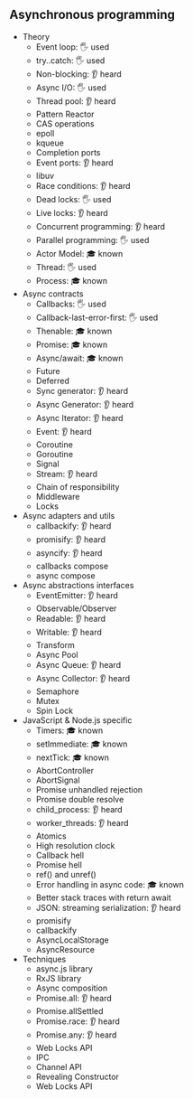 ## Asynchronous programming

- Theory
  - Event loop: 🖐️ used
  - try..catch: 🖐️ used
  - Non-blocking: 👂 heard
  - Async I/O: 🖐️ used
  - Thread pool: 👂 heard
  - Pattern Reactor
  - CAS operations
  - epoll
  - kqueue
  - Completion ports
  - Event ports: 👂 heard
  - libuv
  - Race conditions: 👂 heard
  - Dead locks: 🖐️ used
  - Live locks: 👂 heard
  - Concurrent programming: 👂 heard
  - Parallel programming: 🖐️ used
  - Actor Model: 🎓 known
  - Thread: 🖐️ used
  - Process: 🎓 known
- Async contracts
  - Callbacks: 🖐️ used
  - Callback-last-error-first: 🖐️ used
  - Thenable: 🎓 known
  - Promise: 🎓 known
  - Async/await: 🎓 known
  - Future
  - Deferred
  - Sync generator: 👂 heard
  - Async Generator: 👂 heard
  - Async Iterator: 👂 heard
  - Event: 👂 heard
  - Coroutine
  - Goroutine
  - Signal
  - Stream: 👂 heard
  - Chain of responsibility
  - Middleware
  - Locks
- Async adapters and utils
  - callbackify: 👂 heard
  - promisify: 👂 heard
  - asyncify: 👂 heard
  - callbacks compose
  - async compose
- Async abstractions interfaces
  - EventEmitter: 👂 heard
  - Observable/Observer
  - Readable: 👂 heard
  - Writable: 👂 heard
  - Transform
  - Async Pool
  - Async Queue: 👂 heard
  - Async Collector: 👂 heard
  - Semaphore
  - Mutex
  - Spin Lock
- JavaScript & Node.js specific
  - Timers: 🎓 known
  - setImmediate: 🎓 known
  - nextTick: 🎓 known
  - AbortController
  - AbortSignal
  - Promise unhandled rejection
  - Promise double resolve
  - child_process: 👂 heard
  - worker_threads: 👂 heard
  - Atomics
  - High resolution clock
  - Callback hell
  - Promise hell
  - ref() and unref()
  - Error handling in async code: 🎓 known
  - Better stack traces with return await
  - JSON: streaming serialization: 👂 heard
  - promisify
  - callbackify
  - AsyncLocalStorage
  - AsyncResource
- Techniques
  - async.js library
  - RxJS library
  - Async composition
  - Promise.all: 👂 heard
  - Promise.allSettled
  - Promise.race: 👂 heard
  - Promise.any: 👂 heard
  - Web Locks API
  - IPC
  - Channel API
  - Revealing Constructor
  - Web Locks API